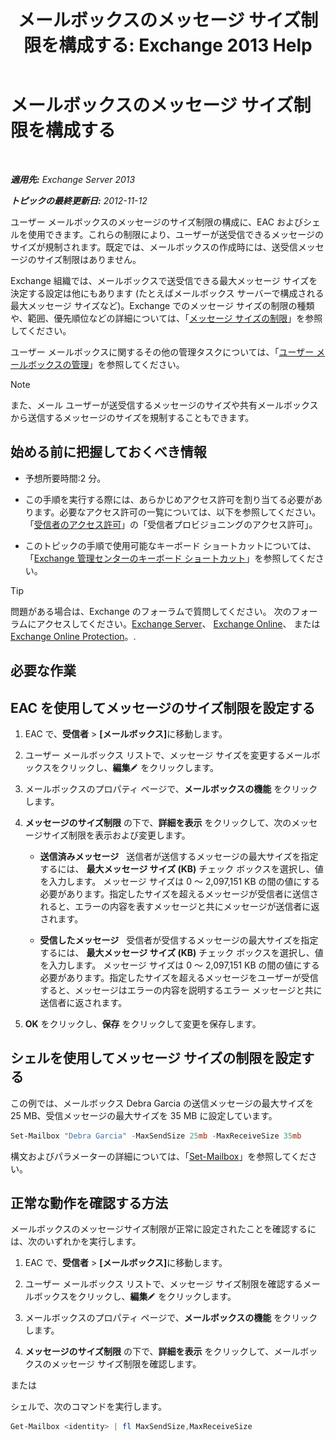 ﻿---
title: 'メールボックスのメッセージ サイズ制限を構成する: Exchange 2013 Help'
TOCTitle: メールボックスのメッセージ サイズ制限を構成する
ms:assetid: d1220685-14c0-4c4f-abb2-3920f3046212
ms:mtpsurl: https://technet.microsoft.com/ja-jp/library/Bb124708(v=EXCHG.150)
ms:contentKeyID: 50555880
ms.date: 05/23/2018
mtps_version: v=EXCHG.150
ms.translationtype: MT
---

# メールボックスのメッセージ サイズ制限を構成する

 

_**適用先:** Exchange Server 2013_

_**トピックの最終更新日:** 2012-11-12_

ユーザー メールボックスのメッセージのサイズ制限の構成に、EAC およびシェルを使用できます。これらの制限により、ユーザーが送受信できるメッセージのサイズが規制されます。既定では、メールボックスの作成時には、送受信メッセージのサイズ制限はありません。

Exchange 組織では、メールボックスで送受信できる最大メッセージ サイズを決定する設定は他にもあります (たとえばメールボックス サーバーで構成される最大メッセージ サイズなど)。Exchange でのメッセージ サイズの制限の種類や、範囲、優先順位などの詳細については、「[メッセージ サイズの制限](message-size-limits-exchange-2013-help.md)」を参照してください。

ユーザー メールボックスに関するその他の管理タスクについては、「[ユーザー メールボックスの管理](https://docs.microsoft.com/ja-jp/exchange/recipients-in-exchange-online/manage-user-mailboxes/manage-user-mailboxes)」を参照してください。


> [!NOTE]
> また、メール ユーザーが送受信するメッセージのサイズや共有メールボックスから送信するメッセージのサイズを規制することもできます。



## 始める前に把握しておくべき情報

  - 予想所要時間:2 分。

  - この手順を実行する際には、あらかじめアクセス許可を割り当てる必要があります。必要なアクセス許可の一覧については、以下を参照してください。「[受信者のアクセス許可](recipients-permissions-exchange-2013-help.md)」の「受信者プロビジョニングのアクセス許可」。

  - このトピックの手順で使用可能なキーボード ショートカットについては、「[Exchange 管理センターのキーボード ショートカット](keyboard-shortcuts-in-the-exchange-admin-center-exchange-online-protection-help.md)」を参照してください。


> [!TIP]
> 問題がある場合は、Exchange のフォーラムで質問してください。 次のフォーラムにアクセスしてください。<A href="https://go.microsoft.com/fwlink/p/?linkid=60612">Exchange Server</A>、 <A href="https://go.microsoft.com/fwlink/p/?linkid=267542">Exchange Online</A>、 または <A href="https://go.microsoft.com/fwlink/p/?linkid=285351">Exchange Online Protection</A>。.



## 必要な作業

## EAC を使用してメッセージのサイズ制限を設定する

1.  EAC で、<strong>受信者</strong> \> <strong>\[メールボックス\]</strong>に移動します。

2.  ユーザー メールボックス リストで、メッセージ サイズを変更するメールボックスをクリックし、<strong>編集</strong>![編集アイコン](images/Bb124582.6f53ccb2-1f13-4c02-bea0-30690e6ea71d(EXCHG.150).gif "編集アイコン") をクリックします。

3.  メールボックスのプロパティ ページで、<strong>メールボックスの機能</strong> をクリックします。

4.  <strong>メッセージのサイズ制限</strong> の下で、<strong>詳細を表示</strong> をクリックして、次のメッセージサイズ制限を表示および変更します。
    
      - <strong>送信済みメッセージ</strong>   送信者が送信するメッセージの最大サイズを指定するには、 <strong>最大メッセージ サイズ (KB)</strong> チェック ボックスを選択し、値を入力します。 メッセージ サイズは 0 ～ 2,097,151 KB の間の値にする必要があります。指定したサイズを超えるメッセージが受信者に送信されると、エラーの内容を表すメッセージと共にメッセージが送信者に返されます。
    
      - <strong>受信したメッセージ</strong>   受信者が受信するメッセージの最大サイズを指定するには、 <strong>最大メッセージ サイズ (KB)</strong> チェック ボックスを選択し、値を入力します。 メッセージ サイズは 0 ～ 2,097,151 KB の間の値にする必要があります。指定したサイズを超えるメッセージをユーザーが受信すると、メッセージはエラーの内容を説明するエラー メッセージと共に送信者に返されます。

5.  <strong>OK</strong> をクリックし、<strong>保存</strong> をクリックして変更を保存します。

## シェルを使用してメッセージ サイズの制限を設定する

この例では、メールボックス Debra Garcia の送信メッセージの最大サイズを 25 MB、受信メッセージの最大サイズを 35 MB に設定しています。

```powershell
Set-Mailbox "Debra Garcia" -MaxSendSize 25mb -MaxReceiveSize 35mb
```

構文およびパラメーターの詳細については、「[Set-Mailbox](https://technet.microsoft.com/ja-jp/library/bb123981\(v=exchg.150\))」を参照してください。

## 正常な動作を確認する方法

メールボックスのメッセージサイズ制限が正常に設定されたことを確認するには、次のいずれかを実行します。

1.  EAC で、<strong>受信者</strong> \> <strong>\[メールボックス\]</strong>に移動します。

2.  ユーザー メールボックス リストで、メッセージ サイズ制限を確認するメールボックスをクリックし、<strong>編集</strong>![編集アイコン](images/Bb124582.6f53ccb2-1f13-4c02-bea0-30690e6ea71d(EXCHG.150).gif "編集アイコン") をクリックします。

3.  メールボックスのプロパティ ページで、<strong>メールボックスの機能</strong> をクリックします。

4.  <strong>メッセージのサイズ制限</strong> の下で、<strong>詳細を表示</strong> をクリックして、メールボックスのメッセージ サイズ制限を確認します。

または

シェルで、次のコマンドを実行します。

```powershell
Get-Mailbox <identity> | fl MaxSendSize,MaxReceiveSize
```

